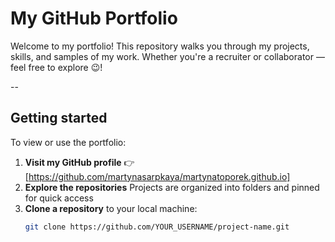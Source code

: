 # My GitHub Portfolio 
Welcome to my portfolio! This repository walks you through my projects, skills, and samples of my work. Whether you're a recruiter or collaborator — feel free to explore 😉!

--
## Getting started
To view or use the portfolio:
1. **Visit my GitHub profile**
👉 [https://github.com/martynasarpkaya/martynatoporek.github.io]
2. **Explore the repositories**
Projects are organized into folders and pinned for quick access
3. **Clone a repository** to your local machine:
   ```bash
   git clone https://github.com/YOUR_USERNAME/project-name.git
